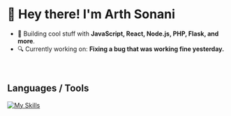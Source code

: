 # **👋 Hey there! I'm Arth Sonani**  
- 🚀 Building cool stuff with **JavaScript, React, Node.js, PHP, Flask, and more**.  
- 🔍 Currently working on: **Fixing a bug that was working fine yesterday.**  
<br><br>


## Languages / Tools
<!-- <img height="25px" src="https://github.com/user-attachments/assets/ac26f7eb-e133-4343-8afb-cb0cd2fda676" /> -->

[![My Skills](https://skillicons.dev/icons?i=python,java,js,react,nodejs,express,flask,mysql,mongodb,postgres,redis,sqlite,firebase,docker,aws,git,postman,html,css,php,c&theme=dark)](https://skillicons.dev)
 

<!-- <details open>
<summary>
<h3>
  Statistics </h3>
</summary> -->

<!-- <a href="https://github.com/DenverCoder1/github-readme-streak-stats"><img alt="Arth's Streak Stats" src="https://github-readme-streak-stats-eight.vercel.app/?user=arthsonani&theme=highcontrast&date_format=j%20M%5B%20Y%5D&card_width=470&background=transparent" height="150px"/></a><img alt="Arth's Github Stats" src="https://github-readme-stats-main-puce.vercel.app/api?username=arthsonani&show_icons=true&theme=dark&bg_color=00000000" height="150px"/><img alt="Arth's Top Languages" src="https://github-readme-stats-main-puce.vercel.app/api/top-langs/?username=arthsonani&layout=compact&theme=dark&exclude_repo=github-readme-stats&bg_color=00000000&size_weight=0.5&count_weight=0.5&langs_count=6" height="150px"/></a> -->
  
<!-- <img alt="Arth's Profile Summary!" src="https://github-profile-summary-cards.vercel.app/api/cards/profile-details?username=arthsonani&theme=transparent" height="190px"/><img src="https://github-profile-summary-cards.vercel.app/api/cards/productive-time?username=arthsonani&theme=transparent&utcOffset=5.3" height="200px">
 </details>
<details>
<summary>
<h3> 
  Trophies </h3>
</summary>
<img alt="Arth's Trophies" src="https://github-profile-trophy.vercel.app/?username=arthsonani&theme=darkhub&column=9&no-frame=true&no-bg=true" />
</details>

<details>
<summary>
    
<h3>
  Contributions </h3>
</summary>
  
![](https://github-readme-activity-graph.vercel.app/graph?username=arthsonani&bg_color=transparent&line=00BBFF&point=fff&area=true&area_color=00bbff&title_color=fff&color=00bbff)

</details> -->
